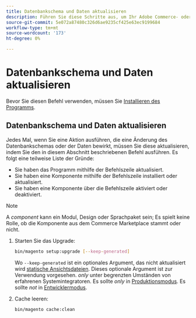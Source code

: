 ```yaml
---
title: Datenbankschema und Daten aktualisieren
description: Führen Sie diese Schritte aus, um Ihr Adobe Commerce- oder Magento Open Source-Datenbankschema zu aktualisieren.
source-git-commit: 5e072a87480c326d6ae9235cf425e63ec9199684
workflow-type: tm+mt
source-wordcount: '173'
ht-degree: 0%

---
```



# Datenbankschema und Daten aktualisieren

Bevor Sie diesen Befehl verwenden, müssen Sie [Installieren des Programms](../advanced.md).

## Datenbankschema und Daten aktualisieren

Jedes Mal, wenn Sie eine Aktion ausführen, die eine Änderung des Datenbankschemas oder der Daten bewirkt, müssen Sie diese aktualisieren, indem Sie den in diesem Abschnitt beschriebenen Befehl ausführen. Es folgt eine teilweise Liste der Gründe:

* Sie haben das Programm mithilfe der Befehlszeile aktualisiert.
* Sie haben eine Komponente mithilfe der Befehlszeile installiert oder aktualisiert.
* Sie haben eine Komponente über die Befehlszeile aktiviert oder deaktiviert.

>[!NOTE]
>
>A *component* kann ein Modul, Design oder Sprachpaket sein; Es spielt keine Rolle, ob die Komponente aus dem Commerce Marketplace stammt oder nicht.

1. Starten Sie das Upgrade:

   ```bash
   bin/magento setup:upgrade [--keep-generated]
   ```

   Wo `--keep-generated` ist ein optionales Argument, das nicht aktualisiert wird [statische Ansichtsdateien](../../configuration/cli/static-view-file-deployment.md). Dieses optionale Argument ist zur Verwendung vorgesehen. *only* unter begrenzten Umständen von erfahrenen Systemintegratoren. Es sollte *only* in [Produktionsmodus](../../configuration/bootstrap/application-modes.md#production-mode). Es sollte *not* in [Entwicklermodus](../../configuration/bootstrap/application-modes.md#developer-mode).

1. Cache leeren:

   ```bash
   bin/magento cache:clean
   ```
